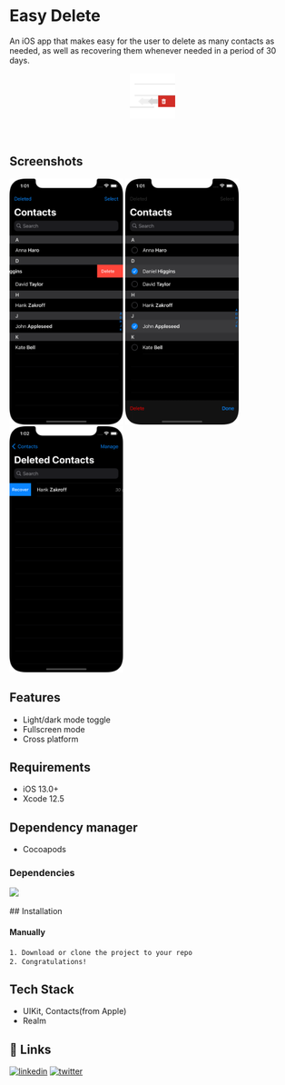 # Easy Delete

An iOS app that makes easy for the user to delete as many contacts as needed, as well as recovering them whenever needed in a period of 30 days.
<br />
<p align="center">
<img src= "https://github.com/marcoswmv/easyDelete/blob/master/Media/IconappIcon.png" width="80" >  
</p>
<br />

## Screenshots

<p align="row">
<img src= "https://github.com/marcoswmv/easyDelete/blob/master/Media/Delete%20by%20swipe.png" width="200" >
<img src= "https://github.com/marcoswmv/easyDelete/blob/master/Media/Delete%20by%20selection.png" width="200" >
<img src= "https://github.com/marcoswmv/easyDelete/blob/master/Media/recover%20by%20swipe.png" width="200" >
</p>

## Features

- Light/dark mode toggle
- Fullscreen mode
- Cross platform

  
## Requirements

- iOS 13.0+
- Xcode 12.5
## Dependency manager

- Cocoapods

### Dependencies

<p align="row">
<img src= "https://github.com/realm/realm-core/blob/master/doc/logo.png" width="100" >
</p>
## Installation

#### Manually
    1. Download or clone the project to your repo
    2. Congratulations!  

## Tech Stack

- UIKit, Contacts(from Apple)
- Realm
## 🔗 Links

[![linkedin](https://img.shields.io/badge/linkedin-0A66C2?style=for-the-badge&logo=linkedin&logoColor=white)](https://www.linkedin.com/in/marcoswmvicente/)
[![twitter](https://img.shields.io/badge/twitter-1DA1F2?style=for-the-badge&logo=twitter&logoColor=white)](https://twitter.com/__marcosvicente)

  
